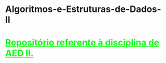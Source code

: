 # Algoritmos-e-Estruturas-de-Dados-II
<h1 style="color: lime" id="título__principal"><ins>Repositório referente à disciplina de AED II.</ins></h1>
